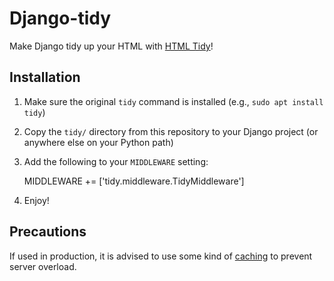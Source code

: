 # Django-tidy

Make Django tidy up your HTML with [HTML Tidy](http://www.html-tidy.org/)!

## Installation

1. Make sure the original `tidy` command is installed (e.g., `sudo apt install tidy`)

2. Copy the `tidy/` directory from this repository to your Django project (or anywhere else on your Python path)

3. Add the following to your `MIDDLEWARE` setting:

    MIDDLEWARE += ['tidy.middleware.TidyMiddleware']

4. Enjoy!

## Precautions

If used in production, it is advised to use some kind of [caching](https://docs.djangoproject.com/en/dev/topics/cache/) to prevent server overload.
